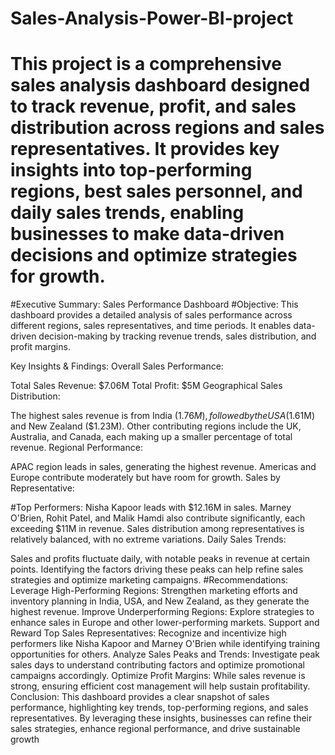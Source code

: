 # Sales-Analysis-Power-BI-project
# This project is a comprehensive sales analysis dashboard designed to track revenue, profit, and sales distribution across regions and sales representatives. It provides key insights into top-performing regions, best sales personnel, and daily sales trends, enabling businesses to make data-driven decisions and optimize strategies for growth.

#Executive Summary: Sales Performance Dashboard
#Objective:
This dashboard provides a detailed analysis of sales performance across different regions, sales representatives, and time periods. It enables data-driven decision-making by tracking revenue trends, sales distribution, and profit margins.

Key Insights & Findings:
Overall Sales Performance:

Total Sales Revenue: $7.06M
Total Profit: $5M
Geographical Sales Distribution:

The highest sales revenue is from India ($1.76M), followed by the USA ($1.61M) and New Zealand ($1.23M).
Other contributing regions include the UK, Australia, and Canada, each making up a smaller percentage of total revenue.
Regional Performance:

APAC region leads in sales, generating the highest revenue.
Americas and Europe contribute moderately but have room for growth.
Sales by Representative:

#Top Performers:
Nisha Kapoor leads with $12.16M in sales.
Marney O'Brien, Rohit Patel, and Malik Hamdi also contribute significantly, each exceeding $11M in revenue.
Sales distribution among representatives is relatively balanced, with no extreme variations.
Daily Sales Trends:

Sales and profits fluctuate daily, with notable peaks in revenue at certain points.
Identifying the factors driving these peaks can help refine sales strategies and optimize marketing campaigns.
#Recommendations:
Leverage High-Performing Regions: Strengthen marketing efforts and inventory planning in India, USA, and New Zealand, as they generate the highest revenue.
Improve Underperforming Regions: Explore strategies to enhance sales in Europe and other lower-performing markets.
Support and Reward Top Sales Representatives: Recognize and incentivize high performers like Nisha Kapoor and Marney O'Brien while identifying training opportunities for others.
Analyze Sales Peaks and Trends: Investigate peak sales days to understand contributing factors and optimize promotional campaigns accordingly.
Optimize Profit Margins: While sales revenue is strong, ensuring efficient cost management will help sustain profitability.
Conclusion:
This dashboard provides a clear snapshot of sales performance, highlighting key trends, top-performing regions, and sales representatives. By leveraging these insights, businesses can refine their sales strategies, enhance regional performance, and drive sustainable growth

